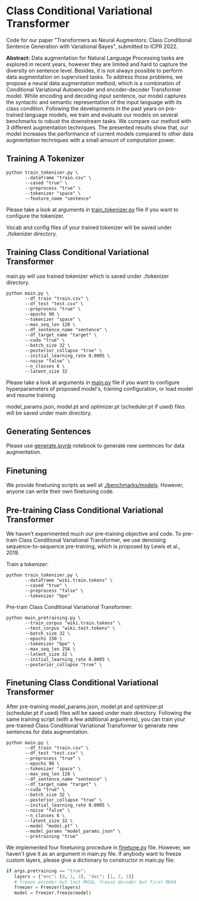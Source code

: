 # Class Conditional Variational Transformer

Code for our paper "Transformers as Neural Augmentors: Class Conditional Sentence Generation with Variational Bayes", submitted to ICPR 2022.

**Abstract:**
Data augmentation for Natural Language Processing tasks are explored in recent years, however they are limited and hard to capture the diversity on sentence level. Besides, it is not always possible to perform data augmentation on supervised tasks. To address those problems, we propose a neural data augmentation method, which is a combination of Conditional Variational Autoencoder and encoder-decoder Transformer model. While encoding and decoding input sentence, our model captures the syntactic and semantic representation of the input language with its class condition. Following the developments in the past years on pre-trained language models, we train and evaluate our models on several benchmarks to robust the downstream tasks. We compare our method with 3 different augmentation techniques. The presented results show that, our model increases the performance of current models compared to other data augmentation techniques with a small amount of computation power.


## Training A Tokenizer

```console
python train_tokenizer.py \
       --dataframe "train.csv" \
       --cased "true" \ 
       --preprocess "true" \
       --tokenizer "space" \
       --feature_name "sentence"
```
Please take a look at arguments in [train_tokenizer.py](https://github.com/safakkbilici/Conditional-Variational-Transformer/blob/main/train_tokenizer.py) file if you want to configure the tokenizer.

Vocab and config files of your trained tokenizer will be saved under ./tokenizer directory.

## Training Class Conditional Variational Transformer

main.py will use trained tokenizer which is saved under ./tokenizer directory.

```console
python main.py \ 
       --df_train "train.csv" \
       --df_test "test.csv" \
       --preprocess "true" \
       --epochs 90 \
       --tokenizer "space" \
       --max_seq_len 128 \
       --df_sentence_name "sentence" \
       --df_target_name "target" \
       --cuda "true" \
       --batch_size 32 \
       --posterior_collapse "true" \
       --initial_learning_rate 0.0005 \
       --noise "false" \
       --n_classes 6 \
       --latent_size 32
```

Please take a look at arguments in [main.py](https://github.com/safakkbilici/Conditional-Variational-Transformer/blob/main/main.py) file if you want to configure hyperparameters of proposed model's, training configuration, or load model and resume training.

model_params.json, model.pt and optimizer.pt (scheduler.pt if used) files will be saved under main directory.

## Generating Sentences
Please use [generate.ipynb](https://github.com/safakkbilici/Conditional-Variational-Transformer/blob/main/notebooks/generate.ipynb) notebook to generate new sentences for data augmentation.

## Finetuning
We provide finetuning scripts as well at [./benchmarks/models](https://github.com/safakkbilici/Conditional-Variational-Transformer/tree/main/benchmarks/models). However, anyone can write their own finetuning code.

## Pre-training Class Conditional Variational Transformer
We haven't experimented much our pre-training objective and code. To pre-train Class Conditional Variational Transformer, we use denoising sequence-to-sequence pre-training, which is proposed by Lewis et al., 2019. 

Train a tokenizer:

```console
python train_tokenizer.py \
       --dataframe "wiki.train.tokens" \
       --cased "true" \
       --preprocess "false" \
       --tokenizer "bpe"
```

Pre-train Class Conditional Variational Transformer:

```console
python main_pretraining.py \
       --train_corpus "wiki.train.tokens" \
       --test_corpus "wiki.test.tokens" \
       --batch_size 32 \
       --epochs 150 \
       --tokenizer "bpe" \
       --max_seq_len 256 \
       --latent_size 32 \
       --initial_learning_rate 0.0005 \
       --posterior_collapse "true" \
```

## Finetuning Class Conditional Variational Transformer

After pre-training model_params.json, model.pt and optimizer.pt (scheduler.pt if used) files will be saved under main directory. Following the same training script (with a few additional arguments), you can train your pre-trained Class Conditional Variational Transformer to generate new sentences for data augmentation.

```console
python main.py \ 
       --df_train "train.csv" \
       --df_test "test.csv" \
       --preprocess "true" \
       --epochs 90 \
       --tokenizer "space" \
       --max_seq_len 128 \
       --df_sentence_name "sentence" \
       --df_target_name "target" \
       --cuda "true" \
       --batch_size 32 \
       --posterior_collapse "true" \
       --initial_learning_rate 0.0005 \
       --noise "false" \
       --n_classes 6 \
       --latent_size 32 \
       --model "model.pt" \
       --model_params "model_params.json" \
       --pretraining "true"
```

We implemented four finetuning procedure in [finetune.py](https://github.com/safakkbilici/Conditional-Variational-Transformer/blob/main/pretraining/finetune.py) file. However, we haven't give it as an argument in main.py file. If anybody want to freeze custom layers, please give a dictionary to constructor in main.py file:

```python
if args.pretraining == "true":
   layers = {"enc": [0, 1, 2], "dec": [1, 2, 3]} 
   # freeze encoder but last MHSA, freeze decoder but first MHSA
   freezer = Freezer(layers)
   model = freezer.freeze(model)
```
